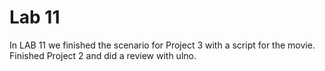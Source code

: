 # Lab 11

In LAB 11 we finished the scenario for Project 3 with a script for the movie.
Finished Project 2 and did a review with ulno.
